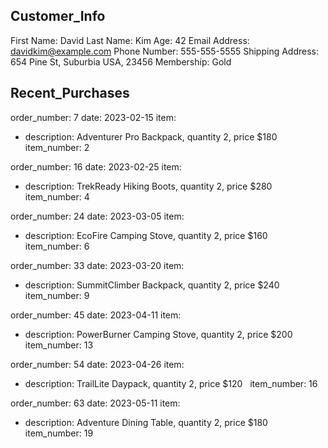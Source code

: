 ## Customer_Info

First Name: David 
Last Name: Kim 
Age: 42 
Email Address: davidkim@example.com 
Phone Number: 555-555-5555 
Shipping Address: 654 Pine St,  Suburbia USA, 23456 
Membership: Gold 

## Recent_Purchases

order_number: 7 
date: 2023-02-15 
item:
- description:  Adventurer Pro Backpack, quantity 2, price $180 
  item_number: 2 

order_number: 16 
date: 2023-02-25 
item:
- description:  TrekReady Hiking Boots, quantity 2, price $280 
  item_number: 4 

order_number: 24 
date: 2023-03-05 
item:
- description:  EcoFire Camping Stove, quantity 2, price $160 
  item_number: 6 

order_number: 33 
date: 2023-03-20 
item:
- description:  SummitClimber Backpack, quantity 2, price $240 
  item_number: 9 

order_number: 45 
date: 2023-04-11 
item:
- description:  PowerBurner Camping Stove, quantity 2, price $200 
  item_number: 13 

order_number: 54 
date: 2023-04-26 
item:
- description:  TrailLite Daypack, quantity 2, price $120 
  item_number: 16 

order_number: 63 
date: 2023-05-11 
item:
- description:  Adventure Dining Table, quantity 2, price $180 
  item_number: 19 

